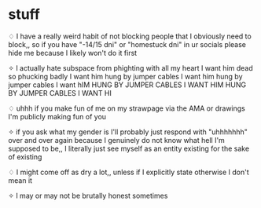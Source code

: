 # stuff
♢ I have a really weird habit of not blocking people that I obviously need to block,, so if you have "-14/15 dni" or "homestuck dni" in ur socials please hide me because I likely won't do it first


✧ I actually hate subspace from phighting with all my heart I want him dead so phucking badly I want him hung by jumper cables I want him hung by jumper cables I want hIM HUNG BY JUMPER CABLES I WANT HIM HUNG BY JUMPER CABLES I WANT HI


♢ uhhh if you make fun of me on my strawpage via the AMA or drawings I'm publicly making fun of you


✧ if you ask what my gender is I'll probably just respond with "uhhhhhhh" over and over again because I genuinely do not know what hell I'm supposed to be,, I literally just see myself as an entity existing for the sake of existing


♢ I might come off as dry a lot,, unless if I explicitly state otherwise I don't mean it


✧ I may or may not be brutally honest sometimes
